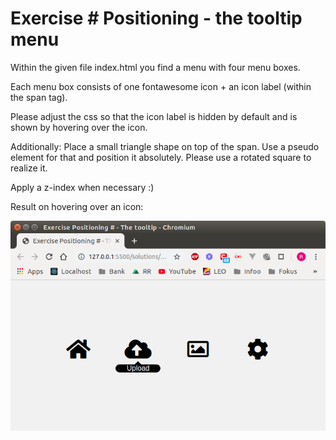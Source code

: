 # Exercise # Positioning - the tooltip menu

Within the given file index.html you find a menu with four menu boxes.

Each menu box consists of one fontawesome icon + an icon label (within the span tag).

Please adjust the css so that the icon label is hidden by default and is shown by hovering over the icon.

Additionally: Place a small triangle shape on top of the span. Use a pseudo element for that and position it absolutely. Please use a rotated square to realize it.

Apply a z-index when necessary :)

Result on hovering over an icon:

![Preview](result.png)


